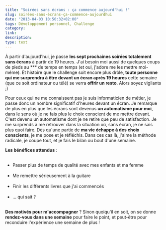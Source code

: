 ```yaml
---
title: "Soirées sans écrans : ça commence aujourd'hui !"
slug: soirées-sans-écrans-ça-commence-aujourdhui
date: "2013-04-03 10:50:32+02:00"
tags: Développement personnel, Challenge
category: 
link: 
description: 
type: text
---
```


<p><p>À partir d'aujourd'hui, je passe <strong>les sept prochaines soirées totalement sans écrans</strong> à partir de 19 heures. J'ai besoin moi aussi de quelques coups de pieds au *** de temps en temps (et oui, j'adore me les mettre moi-même). Et histoire que le challenge soit encore plus drôle, <strong>toute personne qui me surprendra à être devant un écran après 19 heures</strong> cette semaine (que ce soit ordinateur ou télé) se verra <strong>offrir un resto</strong>. Alors soyez vigilants ;)</p></p>
<!-- TEASER_END -->
<p><p>Pour ceux qui ne me connaissent pas je suis informaticien de métier, je passe donc un nombre significatif d'heures devant un écran. Je remarque de plus en plus que les écrans sont devenus <strong>un automatisme pour moi</strong>, dans le sens où je ne fais plus le choix conscient de me mettre devant. C'est devenu un automatisme dont je ne retire que peu de satisfaction. Je me surprends à me retrouver dans la situation où, sans écran, je ne sais plus quoi faire. Dès qu'une partie de <strong>ma vie échappe à des choix conscients</strong>, je me pose et je réfléchis. Dans ces cas là, j'aime la méthode radicale, je coupe tout, et je fais le bilan ou bout d'une semaine.</p></p>

<p><p><strong>Les bénéfices attendus</strong> :</p></p>

<p><ul><br /><li>Passer plus de temps de qualité avec mes enfants et ma femme</li><br /><li>Me remettre sérieusement à la guitare</li><br /><li>Finir les différents livres que j'ai commencés</li><br /><li>… qui sait ?</li><br /></ul></p>

<p><p><strong>Des motivés pour m'accompagner</strong> ? Sinon quoiqu'il en soit, on se donne <strong>rendez-vous dans une semaine</strong> pour faire le point, et peut-être pour reconduire l'expérience une semaine de plus !</p></p>
